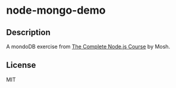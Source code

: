 # node-mongo-demo

## Description
A mondoDB exercise from [The Complete Node.js Course](https://codewithmosh.com/p/the-complete-node-js-course) by Mosh.

## License
MIT
